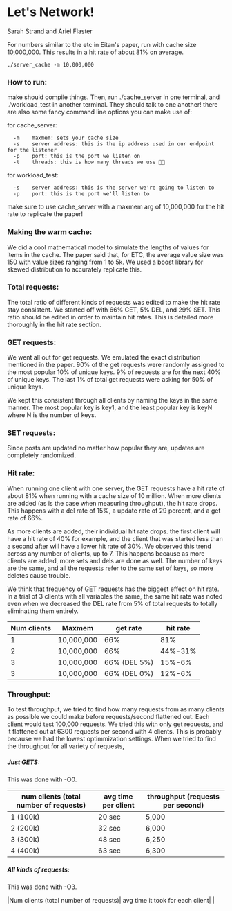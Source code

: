 # Let's Network!
Sarah Strand and Ariel Flaster


For numbers similar to the etc in Eitan's paper, run with cache size 10,000,000. This results in a hit rate of about 81% on average.

`./server_cache -m 10,000,000`


### How to run:

make should compile things. Then, run ./cache_server in one terminal, and ./workload_test in another terminal. They should talk to one another! there are also some fancy command line options you can make use of:

for cache_server:

      -m    maxmem: sets your cache size 
      -s    server address: this is the ip address used in our endpoint for the listener
      -p    port: this is the port we listen on
      -t    threads: this is how many threads we use 👀👀
    
for workload_test:

      -s    server address: this is the server we're going to listen to
      -p    port: this is the port we'll listen to   

make sure to use cache_server with a maxmem arg of 10,000,000 for the hit rate to replicate the paper!

### Making the warm cache:

We did a cool mathematical model to simulate the lengths of values for items in the cache. The paper said that, for ETC, the average value size was 150 with value sizes ranging from 1 to 5k. We used a boost library for skewed distribution to accurately replicate this.

### Total requests:

The total ratio of different kinds of requests was edited to make the hit rate stay consistent. We started off with 66% GET, 5% DEL, and 29% SET. This ratio should be edited in order to maintain hit rates. This is detailed more thoroughly in the hit rate section.


### GET requests:

We went all out for get requests. We emulated the exact distribution mentioned in the paper. 90% of the get requests were randomly assigned to the most popular 10% of unique keys. 9% of requests are for the next 40% of unique keys. The last 1% of total get requests were asking for 50% of unique keys.

We kept this consistent through all clients by naming the keys in the same manner. The most popular key is key1, and the least popular key is keyN where N is the number of keys.


### SET requests:

Since posts are updated no matter how popular they are, updates are completely randomized.


### Hit rate:

When running one client with one server, the GET requests have a hit rate of about 81% when running with a cache size of 10 million. When more clients are added (as is the case when measuring throughput), the hit rate drops. This happens with a del rate of 15%, a update rate of 29 percent, and a get rate of 66%.

As more clients are added, their individual hit rate drops. the first client will have a hit rate of 40% for example, and the client that was started less than a second after will have a lower hit rate of 30%. We observed this trend across any number of clients, up to 7. This happens because as more clients are added, more sets and dels are done as well. The number of keys are the same, and all the requests refer to the same set of keys, so more deletes cause trouble.

We think that frequency of GET requests has the biggest effect on hit rate. In a trial of 3 clients with all variables the same, the same hit rate was noted even when we decreased the DEL rate from 5% of total requests to totally eliminating them entirely.

|Num clients| Maxmem | get rate  |  hit rate  |
|-----------|--------|-----------|------------|
|1|10,000,000|       66%|         81%|
|2|10,000,000|66%|44%-31%|
|3|10,000,000|66% (DEL 5%)|15%-6%|
|3|10,000,000|66% (DEL 0%)|12%-6%|


### Throughput:

To test throughput, we tried to find how many requests from as many clients as possible we could make before requests/second flattened out. Each client would test 100,000 requests. We tried this with only get requests, and it flattened out at 6300 requests per second with 4 clients. This is probably because we had the lowest optimmization settings. When we tried to find the throughput for all variety of requests, 

##### Just GETS:

This was done with -O0.

|num clients (total number of requests)|avg time per client| throughput (requests per second)|
|----|----|----|
|1 (100k)| 20 sec |5,000|
|2 (200k)| 32 sec| 6,000|
|3 (300k) | 48 sec | 6,250|
|4 (400k) | 63 sec| 6,300|

##### All kinds of requests:

This was done with -O3.

|Num clients (total number of requests)| avg time it took for each client| |
